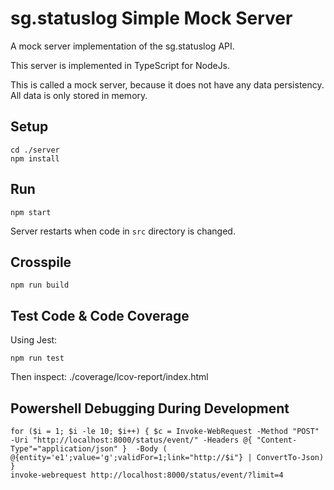 # sg.statuslog Simple Mock Server
A mock server implementation of the sg.statuslog API.

This server is implemented in TypeScript for NodeJs.

This is called a mock server, because it does not have any data persistency.
All data is only stored in memory.

## Setup
```
cd ./server
npm install
```

## Run
```
npm start
```
Server restarts when code in `src` directory is changed.

## Crosspile
```
npm run build
```

## Test Code & Code Coverage
Using Jest:
```
npm run test
```
Then inspect: ./coverage/lcov-report/index.html

## Powershell Debugging During Development
```
for ($i = 1; $i -le 10; $i++) { $c = Invoke-WebRequest -Method "POST" -Uri "http://localhost:8000/status/event/" -Headers @{ "Content-Type"="application/json" }  -Body ( @{entity='e1';value='g';validFor=1;link="http://$i"} | ConvertTo-Json) }
invoke-webrequest http://localhost:8000/status/event/?limit=4
```
